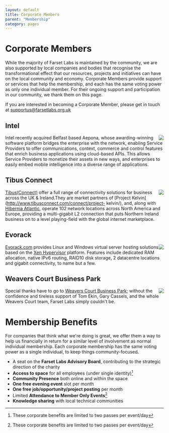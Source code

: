 ```yaml
---
layout: default
title: Corporate Members
parent: "Membership"
category: pages
---
```



# Corporate Members
While the majority of Farset Labs is maintained by the community, we are also
supported by local companies and bodies that recognise the transformational
effect that our resources, projects and initiatives can have on the local
community and economy. Corporate Members provide support or services
that help the membership, and each has the same voting power as only one
individual member. For their ongoing support and participation in our
community, we thank them on this page.

If you are interested in becoming a Corporate Member, please get in touch at supportus@farsetlabs.org.uk

## Intel 

<div style="float: right"><a href="http://aepona.intel.com/"><img src="http://farsetlabs.org.uk/blog/wp-content/uploads/2012/04/intel_logo-300x227.jpg"/></a></div>

Intel recently acquired Belfast based Aepona, whose awarding-winning software
platform bridges the enterprise with the network, enabling Service Providers
to offer communications, context, commerce and control features that enrich
business applications using cloud-based APIs. This allows Service Providers to
monetize their assets in new ways, and enterprises to easily embed mobile
intelligence into a diverse range of applications.

## Tibus Connect 

<div style="float: right"><a href="http://www.tibus.com"><img src="http://www.iia.ie/filestore/images/member/tibus.jpg"/></a></div>

[Tibus(Connect)](http://www.tibusconnect.com/) offer a full range of
connectivity solutions for business across the UK & Ireland.They are market
partners of [Project Kelvin](http://www.tibusconnect.com/connect/project-
kelvin/), and, along with [Hibernia
Atlantic](http://www.hiberniaatlantic.com/), operate 102 network locations
across North America and Europe, providing a multi-gigabit L2 connection that
puts Northern Ireland business on to a level playing-field with the global
internet marketplace.

## Evorack 

<div style="float: right"><a href="http://www.evorack.com"><img src="http://farsetlabs.org.uk/blog/wp-content/uploads/2012/04/evorack-logo.png"/></a></div>

[Evorack.com](http://www.evorack.com) provides Linux and Windows virtual
server hosting solutions based on the [Xen
Hypervisor](http://www.xen.org/products/xenhyp.html) platform. Features
include dedicated RAM allocation, native IPv6 routing, RAID10 disk storage, 2
datacentre locations and gigabit connectivity, to name but a few.

## Weavers Court Business Park 

<div style="float: right"><a href="http://www.weaverscourt.com"><img src="http://farsetlabs.org.uk/blog/wp-content/uploads/2012/04/weavers_court_business_park_belfast_logo.png"/></a></div>

Special thanks have to go to [Weavers Court Business
Park](http://www.weaverscourt.com/); without the confidence and tireless
support of Tom Ekin, Gary Cassels, and the whole Weavers Court team, Farset
Labs simply couldn't be.

# Membership Benefits

For companies that think what we're doing is great, we offer them a way to help us financially in return for a similar level of involvement as normal individual membership. Each corporate membership has the same voting power as a single individual, to keep things community-focused.

*   A seat on the **Farset Labs Advisory Board**, contributing to the strategic direction of the charity
*   **Access to space** for all employees (under single identity)[^corp]
*   **Community Presence** both online and within the space
*   **One free evening event** slot per month
*   **One free job/opportunity/project posting** per month
*   Limited **Attendance to Member Only Events**[^corp]
*   **Knowledge sharing** with local technical communities

[^corp]: These corporate benefits are limited to two passes per event/day

